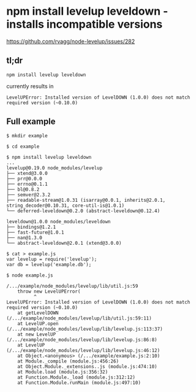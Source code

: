 # npm install levelup leveldown - installs incompatible versions

https://github.com/rvagg/node-levelup/issues/282

## tl;dr

    npm install levelup leveldown

currently results in

    LevelUPError: Installed version of LevelDOWN (1.0.0) does not match required version (~0.10.0)

## Full example

```
$ mkdir example

$ cd example

$ npm install levelup leveldown
...
levelup@0.19.0 node_modules/levelup
├── xtend@3.0.0
├── prr@0.0.0
├── errno@0.1.1
├── bl@0.8.2
├── semver@2.3.2
├── readable-stream@1.0.31 (isarray@0.0.1, inherits@2.0.1, string_decoder@0.10.31, core-util-is@1.0.1)
└── deferred-leveldown@0.2.0 (abstract-leveldown@0.12.4)

leveldown@1.0.0 node_modules/leveldown
├── bindings@1.2.1
├── fast-future@1.0.1
├── nan@1.3.0
└── abstract-leveldown@2.0.1 (xtend@3.0.0)

$ cat > example.js
var levelup = require('levelup');
var db = levelup('example.db');

$ node example.js

/.../example/node_modules/levelup/lib/util.js:59
    throw new LevelUPError(
          ^
LevelUPError: Installed version of LevelDOWN (1.0.0) does not match required version (~0.10.0)
    at getLevelDOWN (/.../example/node_modules/levelup/lib/util.js:59:11)
    at LevelUP.open (/.../example/node_modules/levelup/lib/levelup.js:113:37)
    at new LevelUP (/.../example/node_modules/levelup/lib/levelup.js:86:8)
    at LevelUP (/.../example/node_modules/levelup/lib/levelup.js:46:12)
    at Object.<anonymous> (/.../example/example.js:2:10)
    at Module._compile (module.js:456:26)
    at Object.Module._extensions..js (module.js:474:10)
    at Module.load (module.js:356:32)
    at Function.Module._load (module.js:312:12)
    at Function.Module.runMain (module.js:497:10)
```
